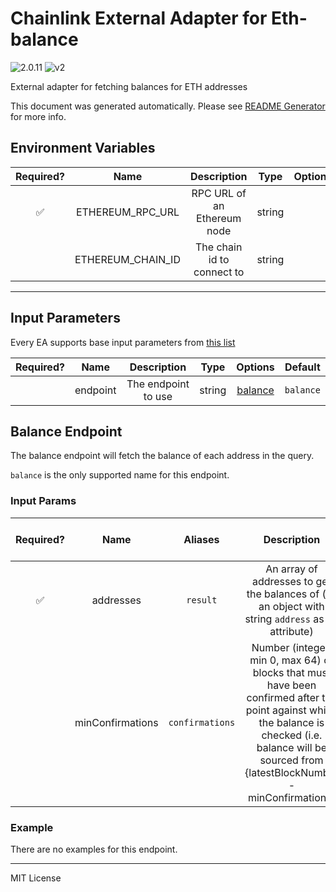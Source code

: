 # Chainlink External Adapter for Eth-balance

![2.0.11](https://img.shields.io/github/package-json/v/smartcontractkit/external-adapters-js?filename=packages/sources/eth-balance/package.json) ![v2](https://img.shields.io/badge/framework%20version-v2-blueviolet)

External adapter for fetching balances for ETH addresses

This document was generated automatically. Please see [README Generator](../../scripts#readme-generator) for more info.

## Environment Variables

| Required? |       Name        |         Description         |  Type  | Options | Default |
| :-------: | :---------------: | :-------------------------: | :----: | :-----: | :-----: |
|    ✅     | ETHEREUM_RPC_URL  | RPC URL of an Ethereum node | string |         |         |
|           | ETHEREUM_CHAIN_ID | The chain id to connect to  | string |         |   `1`   |

---

## Input Parameters

Every EA supports base input parameters from [this list](../../core/bootstrap#base-input-parameters)

| Required? |   Name   |     Description     |  Type  |           Options            |  Default  |
| :-------: | :------: | :-----------------: | :----: | :--------------------------: | :-------: |
|           | endpoint | The endpoint to use | string | [balance](#balance-endpoint) | `balance` |

## Balance Endpoint

The balance endpoint will fetch the balance of each address in the query.

`balance` is the only supported name for this endpoint.

### Input Params

| Required? |       Name       |     Aliases     |                                                                                              Description                                                                                               |  Type  | Options | Default | Depends On | Not Valid With |
| :-------: | :--------------: | :-------------: | :----------------------------------------------------------------------------------------------------------------------------------------------------------------------------------------------------: | :----: | :-----: | :-----: | :--------: | :------------: |
|    ✅     |    addresses     |    `result`     |                                                   An array of addresses to get the balances of (as an object with string `address` as an attribute)                                                    | array  |         |         |            |                |
|           | minConfirmations | `confirmations` | Number (integer, min 0, max 64) of blocks that must have been confirmed after the point against which the balance is checked (i.e. balance will be sourced from {latestBlockNumber - minConfirmations} | number |         |         |            |                |

### Example

There are no examples for this endpoint.

---

MIT License

